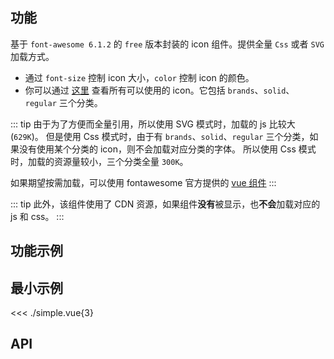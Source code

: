 ## 功能

<CdnTag name="fontawesome" />基于 `font-awesome 6.1.2` 的 `free` 版本封装的 icon 组件。提供全量 `Css` 或者 `SVG` 加载方式。
- 通过 `font-size` 控制 icon 大小，`color` 控制 icon 的颜色。
- 你可以通过 [这里](https://fontawesome.com/search?m=free&s=brands%2Csolid%2Cregular) 查看所有可以使用的 icon。它包括 `brands`、`solid`、`regular` 三个分类。

::: tip
由于为了方便而全量引用，所以使用 SVG 模式时，加载的 js 比较大(`629K`)。
但是使用 Css 模式时，由于有 `brands`、`solid`、`regular` 三个分类，如果没有使用某个分类的 icon，则不会加载对应分类的字体。
所以使用 Css 模式时，加载的资源量较小，三个分类全量 `300K`。

如果期望按需加载，可以使用 fontawesome 官方提供的 [vue 组件](https://fontawesome.com/v6/docs/web/use-with/vue/)
:::

::: tip
此外，该组件使用了 CDN 资源，如果组件**没有**被显示，也**不会**加载对应的 js 和 css。
:::

## 功能示例

<Example />

## 最小示例

<<< ./simple.vue{3}

## API

<Usage />

<script setup>
import Example from "@/components/awesome-icon/docs/example.vue";
import Usage from "@/components/awesome-icon/docs/usage.vue";
import CdnTag from "@/components/cdn-tag.vue";
</script>